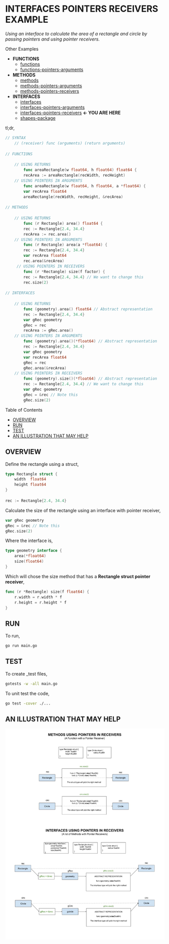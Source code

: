 # INTERFACES POINTERS RECEIVERS EXAMPLE

_Using an interface to calculate the area of a rectangle and circle
by passing pointers and using pointer receivers._

Other Examples

* **FUNCTIONS**
  * [functions](https://github.com/JeffDeCola/my-go-examples/tree/master/functions-methods-interfaces/functions/functions)
  * [functions-pointers-arguments](https://github.com/JeffDeCola/my-go-examples/tree/master/functions-methods-interfaces/functions/functions-pointers-arguments)
* **METHODS**
  * [methods](https://github.com/JeffDeCola/my-go-examples/tree/master/functions-methods-interfaces/methods/methods)
  * [methods-pointers-arguments](https://github.com/JeffDeCola/my-go-examples/tree/master/functions-methods-interfaces/methods/methods-pointers-arguments)
  * [methods-pointers-receivers](https://github.com/JeffDeCola/my-go-examples/tree/master/functions-methods-interfaces/methods/methods-pointers-receivers)
* **INTERFACES**
  * [interfaces](https://github.com/JeffDeCola/my-go-examples/tree/master/functions-methods-interfaces/interfaces/interfaces)
  * [interfaces-pointers-arguments](https://github.com/JeffDeCola/my-go-examples/tree/master/functions-methods-interfaces/interfaces/interfaces-pointers-arguments)
  * [interfaces-pointers-receivers](https://github.com/JeffDeCola/my-go-examples/tree/master/functions-methods-interfaces/interfaces/interfaces-pointers-receivers)
    **<- YOU ARE HERE**
  * [shapes-package](https://github.com/JeffDeCola/my-go-examples/tree/master/functions-methods-interfaces/interfaces/shapes-package)

tl;dr,

```go
// SYNTAX
    // (receiver) func (arguments) (return arguments)

// FUNCTIONS

    // USING RETURNS
        func areaRectangle(w float64, h float64) float64 {
        recArea := areaRectangle(recWidth, recHeight)
    // USING POINTERS IN ARGUMENTS
        func areaRectangle(w float64, h float64, a *float64) {
        var recArea float64
        areaRectangle(recWidth, recHeight, &recArea)

// METHODS

    // USING RETURNS
        func (r Rectangle) area() float64 {
        rec := Rectangle{2.4, 34.4}
        recArea := rec.area()
    // USING POINTERS IN ARGUMENTS
        func (r Rectangle) area(a *float64) {
        rec := Rectangle{2.4, 34.4}
        var recArea float64
        rec.area(&recArea)
     // USING POINTERS IN RECEIVERS
        func (r *Rectangle) size(f factor) {
        rec := Rectangle{2.4, 34.4} // We want to change this
        rec.size(2)

// INTERFACES

    // USING RETURNS
        func (geometry).area() float64 // Abstract representation
        rec := Rectangle{2.4, 34.4}
        var gRec geometry
        gRec = rec
        recArea := gRec.area()
    // USING POINTERS IN ARGUMENTS
        func (geometry).area()(*float64) // Abstract representation
        rec := Rectangle{2.4, 34.4}
        var gRec geometry
        var recArea float64
        gRec = rec
        gRec.area(&recArea)
    // USING POINTERS IN RECEIVERS
        func (geometry).size()(*float64) // Abstract representation
        rec := Rectangle{2.4, 34.4} // We want to change this
        var gRec geometry
        gRec = &rec // Note this
        gRec.size(2)
```

Table of Contents

* [OVERVIEW](https://github.com/JeffDeCola/my-go-examples/tree/master/functions-methods-interfaces/interfaces/interfaces-pointers-receivers#overview)
* [RUN](https://github.com/JeffDeCola/my-go-examples/tree/master/functions-methods-interfaces/interfaces/interfaces-pointers-receivers#run)
* [TEST](https://github.com/JeffDeCola/my-go-examples/tree/master/functions-methods-interfaces/interfaces/interfaces-pointers-receivers#test)
* [AN ILLUSTRATION THAT MAY HELP](https://github.com/JeffDeCola/my-go-examples/tree/master/functions-methods-interfaces/interfaces/interfaces-pointers-receivers#an-illustration-that-may-help)

## OVERVIEW

Define the rectangle using a struct,

```go
type Rectangle struct {
    width  float64
    height float64
}

rec := Rectangle{2.4, 34.4}
```

Calculate the size of the rectangle using an interface with pointer receiver,

```go
var gRec geometry
gRec = &rec // Note this
gRec.size(2)
```

Where the interface is,

```go
type geometry interface {
    area(*float64)
    size(float64)
}
```

Which will chose the size method that has a **Rectangle struct pointer receiver**,

```go
func (r *Rectangle) size(f float64) {
    r.width = r.width * f
    r.height = r.height * f
}
```

## RUN

To run,

```bash
go run main.go
```

## TEST

To create _test files,

```bash
gotests -w -all main.go
```

To unit test the code,

```bash
go test -cover ./...
```

## AN ILLUSTRATION THAT MAY HELP

![IMAGE - methods-interfaces-pointers-receivers.jpg - IMAGE](../../../docs/pics/functions-methods-interfaces/methods-interfaces-pointers-receivers.jpg)
